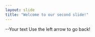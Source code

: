 ```yaml
---
layout: slide
title: "Welcome to our second slide!"
---
```

--Your text
Use the left arrow to go back!
